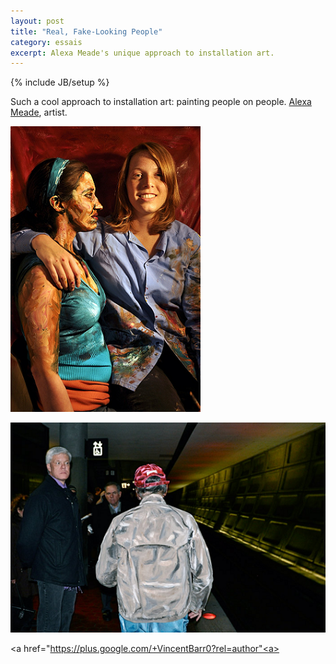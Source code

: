 ```yaml
---
layout: post
title: "Real, Fake-Looking People"
category: essais
excerpt: Alexa Meade's unique approach to installation art.     
---
```

{% include JB/setup %}

Such a cool approach to installation art: painting people on people.
[Alexa Meade](http://www.alexameade.com), artist.

![Alexa Meade Installation 1](/assets/images/alexa-meade-1.png)  

![Alexa Meade Installation 2](/assets/images/alexa-meade-2.png)  

<a href="https://plus.google.com/+VincentBarr0?rel=author"<a></a>